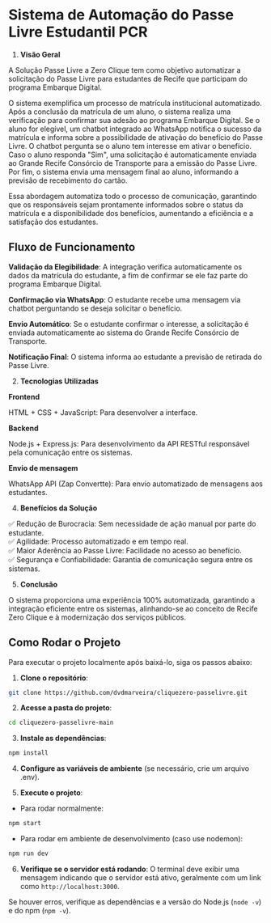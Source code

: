 <h1>Sistema de Automação do Passe Livre Estudantil PCR</h1>

1. **Visão Geral**

A Solução Passe Livre a Zero Clique tem como objetivo automatizar a solicitação do Passe Livre para estudantes de Recife que participam do programa Embarque Digital.

O sistema exemplifica um processo de matrícula institucional automatizado. Após a conclusão da matrícula de um aluno, o sistema realiza uma verificação para confirmar sua adesão ao programa Embarque Digital. Se o aluno for elegível, um chatbot integrado ao WhatsApp notifica o sucesso da matrícula e informa sobre a possibilidade de ativação do benefício do Passe Livre. O chatbot pergunta se o aluno tem interesse em ativar o benefício. Caso o aluno responda "Sim", uma solicitação é automaticamente enviada ao Grande Recife Consórcio de Transporte para a emissão do Passe Livre. Por fim, o sistema envia uma mensagem final ao aluno, informando a previsão de recebimento do cartão.

Essa abordagem automatiza todo o processo de comunicação, garantindo que os responsáveis sejam prontamente informados sobre o status da matrícula e a disponibilidade dos benefícios, aumentando a eficiência e a satisfação dos estudantes.

## Fluxo de Funcionamento

**Validação da Elegibilidade**: A integração verifica automaticamente os dados da matrícula do estudante, a fim de confirmar se ele faz parte do programa Embarque Digital.

**Confirmação via WhatsApp**: O estudante recebe uma mensagem via chatbot perguntando se deseja solicitar o benefício.

**Envio Automático**: Se o estudante confirmar o interesse, a solicitação é enviada automaticamente ao sistema do Grande Recife Consórcio de Transporte.

**Notificação Final**: O sistema informa ao estudante a previsão de retirada do Passe Livre.

2. **Tecnologias Utilizadas**

**Frontend**

HTML + CSS + JavaScript: Para desenvolver a interface.

**Backend**

Node.js + Express.js: Para desenvolvimento da API RESTful responsável pela comunicação entre os sistemas.

**Envio de mensagem**

WhatsApp API (Zap Convertte): Para envio automatizado de mensagens aos estudantes.

4. **Benefícios da Solução**

✅ Redução de Burocracia: Sem necessidade de ação manual por parte do estudante.<br />
✅ Agilidade: Processo automatizado e em tempo real.<br />
✅ Maior Aderência ao Passe Livre: Facilidade no acesso ao benefício.<br />
✅ Segurança e Confiabilidade: Garantia de comunicação segura entre os sistemas.

5. **Conclusão**

O sistema proporciona uma experiência 100% automatizada, garantindo a integração eficiente entre os sistemas, alinhando-se ao conceito de Recife Zero Clique e à modernização dos serviços públicos.

## Como Rodar o Projeto

Para executar o projeto localmente após baixá-lo, siga os passos abaixo:

1. **Clone o repositório**:

```sh
git clone https://github.com/dvdmarveira/cliquezero-passelivre.git
```

2. **Acesse a pasta do projeto**:

```sh
cd cliquezero-passelivre-main
```

3. **Instale as dependências**:

```sh
npm install
```

4. **Configure as variáveis de ambiente** (se necessário, crie um arquivo .env).

5. **Execute o projeto**:

- Para rodar normalmente:

```sh
npm start
```

- Para rodar em ambiente de desenvolvimento (caso use nodemon):

```sh
npm run dev
```

6. **Verifique se o servidor está rodando**:
   O terminal deve exibir uma mensagem indicando que o servidor está ativo, geralmente com um link como `http://localhost:3000`.

Se houver erros, verifique as dependências e a versão do Node.js (`node -v`) e do npm (`npm -v`).
